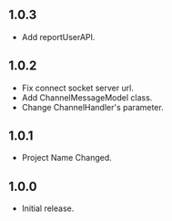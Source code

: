 ## 1.0.3

* Add reportUserAPI.

## 1.0.2

* Fix connect socket server url.
* Add ChannelMessageModel class.
* Change ChannelHandler's parameter.

## 1.0.1

* Project Name Changed.

## 1.0.0

* Initial release.
